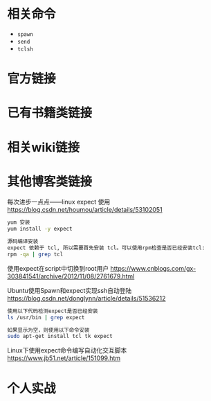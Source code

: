 
# 相关命令

- `spawn`
- `send`
- `tclsh`

# 官方链接

# 已有书籍类链接

# 相关wiki链接

# 其他博客类链接

每次进步一点点——linux expect 使用 https://blog.csdn.net/houmou/article/details/53102051
```sh
yum 安装
yum install -y expect

源码编译安装
expect 依赖于 tcl, 所以需要首先安装 tcl。可以使用rpm检查是否已经安装tcl:
rpm -qa | grep tcl
```

使用expect在script中切换到root用户 https://www.cnblogs.com/gx-303841541/archive/2012/11/08/2761679.html

Ubuntu使用Spawn和expect实现ssh自动登陆 https://blog.csdn.net/donglynn/article/details/51536212
```sh
使用以下代码检测expect是否已经安装
ls /usr/bin | grep expect 

如果显示为空，则使用以下命令安装
sudo apt-get install tcl tk expect
```

Linux下使用expect命令编写自动化交互脚本 https://www.jb51.net/article/151099.htm

# 个人实战
